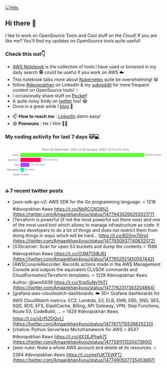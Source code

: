 [![Hits](https://hits.seeyoufarm.com/api/count/incr/badge.svg?url=https%3A%2F%2Fgithub.com%2Fakhan4u%2Fhit-counter&count_bg=%2379C83D&title_bg=%23555555&icon=&icon_color=%23E7E7E7&title=visits&edge_flat=false)](https://hits.seeyoufarm.com)

## Hi there 👋

I like to work on OpenSource Tools and Cool stuff on the Cloud! If you are like me? You'll find my updates on OpenSource tools quite useful!

### Check this out👇

* [AWS Notebook](https://histre.com/public/notebooks/dnllyanu/aws/) is the collection of tools I have used or browsed in my daily search 🕵️ could be useful if you work on AWS ☁️
* This notebook talks more about [Kubernetes](https://histre.com/public/notebooks/6uxdvo3y/kubernetes/) quite be overwhelming! 😅
* follow [#devopskhan](https://www.linkedin.com/feed/hashtag/devopskhan/) on LinkedIn & my [subreddit](https://www.reddit.com/r/devopskhan/) for more frequent content on OpenSource tools! ✨
* I occasionally share stuff on [Pocket](https://getpocket.com/@ej6g8d1dp2829A16a9Tf5d4T6bAMp3d8791rejDe86yem3bm4e14ex4fT4dluk29)!
* A quite noisy birdy on [twitter](https://twitter.com/Amaankhan4you) too! 😂
* Once in a great while I [blog](https://linuxparrot.com/) 😬


- 📫 **How to reach me** : [LinkedIn](https://www.linkedin.com/in/amaan-khan-linux-ninja) damn easy!
- 😄 **Pronouns** : He / Him 🤷‍♂️

### My coding activity for last 7 days 🐱💻

<img src="https://github.com/akhan4u/akhan4u/blob/main/images/stat.svg" alt="Amaan's Wakatime Activity!"/>

### 🔝 7 recent twitter posts
<!-- DEVDOJO:START -->
- [aws-sdk-go-v2: AWS SDK for the Go programming language. 
⭐️ 1218
#devopskhan #aws
https://t.co/NbRCOXG6lU](https://twitter.com/Amaankhan4you/status/1477943526625202177)
- [Terraform is powerful &lpar;if not the most powerful out there now&rpar; and one of the most used tool which allows to manage infrastructure as code. It allows developers to do a lot of things and does not restrict them from doing things in ways which will be hard… https://t.co/B20ny7l0rq](https://twitter.com/Amaankhan4you/status/1477930937740632072)
- [S3Scanner: Scan for open S3 buckets and dump the contents
⭐️ 1566
#devopskhan #aws
https://t.co/O3M713jBJ6](https://twitter.com/Amaankhan4you/status/1477852921450557442)
- [AWSConsoleRecorder: Records actions made in the AWS Management Console and outputs the equivalent CLI/SDK commands and CloudFormation/Terraform templates.
⭐️ 1229
#devopskhan #aws
Author: @iann0036
https://t.co/Xnp5uNvYbT](https://twitter.com/Amaankhan4you/status/1477762317383204864)
- [grafana-aws-cloudwatch-dashboards: :cloud: 30+ Grafana dashboards for AWS CloudWatch metrics: EC2, Lambda, S3, ELB, EMR, EBS, SNS, SES, SQS, RDS, EFS, ElastiCache, Billing, API Gateway, VPN, Step Functions, Route 53, CodeBuild, ...
⭐️ 1429
#devopskhan #aws
https://t.co/xErf5ZDQvL](https://twitter.com/Amaankhan4you/status/1477671715538825220)
- [chalice: Python Serverless Microframework for AWS
⭐️ 8547
#devopskhan #aws
https://t.co/4X2EJPtwh7](https://twitter.com/Amaankhan4you/status/1477581111320473600)
- [aws-nuke: Nuke a whole AWS account and delete all its resources.
⭐️ 2364
#devopskhan #aws
https://t.co/mefUKTEWPT](https://twitter.com/Amaankhan4you/status/1477490507735453697)
<!-- DEVDOJO:END -->

<!-- ![Amaan's GitHub stats](https://github-readme-stats.vercel.app/api?username=akhan4u&count_private=true&show_icons=true&hide=contribs) -->
